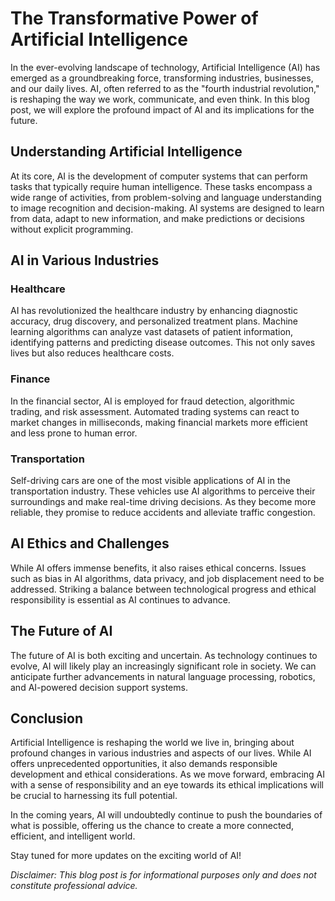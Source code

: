 # The Transformative Power of Artificial Intelligence

In the ever-evolving landscape of technology, Artificial Intelligence (AI) has emerged as a groundbreaking force, transforming industries, businesses, and our daily lives. AI, often referred to as the "fourth industrial revolution," is reshaping the way we work, communicate, and even think. In this blog post, we will explore the profound impact of AI and its implications for the future.

## Understanding Artificial Intelligence

At its core, AI is the development of computer systems that can perform tasks that typically require human intelligence. These tasks encompass a wide range of activities, from problem-solving and language understanding to image recognition and decision-making. AI systems are designed to learn from data, adapt to new information, and make predictions or decisions without explicit programming.

## AI in Various Industries

### Healthcare

AI has revolutionized the healthcare industry by enhancing diagnostic accuracy, drug discovery, and personalized treatment plans. Machine learning algorithms can analyze vast datasets of patient information, identifying patterns and predicting disease outcomes. This not only saves lives but also reduces healthcare costs.

### Finance

In the financial sector, AI is employed for fraud detection, algorithmic trading, and risk assessment. Automated trading systems can react to market changes in milliseconds, making financial markets more efficient and less prone to human error.

### Transportation

Self-driving cars are one of the most visible applications of AI in the transportation industry. These vehicles use AI algorithms to perceive their surroundings and make real-time driving decisions. As they become more reliable, they promise to reduce accidents and alleviate traffic congestion.

## AI Ethics and Challenges

While AI offers immense benefits, it also raises ethical concerns. Issues such as bias in AI algorithms, data privacy, and job displacement need to be addressed. Striking a balance between technological progress and ethical responsibility is essential as AI continues to advance.

## The Future of AI

The future of AI is both exciting and uncertain. As technology continues to evolve, AI will likely play an increasingly significant role in society. We can anticipate further advancements in natural language processing, robotics, and AI-powered decision support systems.

## Conclusion

Artificial Intelligence is reshaping the world we live in, bringing about profound changes in various industries and aspects of our lives. While AI offers unprecedented opportunities, it also demands responsible development and ethical considerations. As we move forward, embracing AI with a sense of responsibility and an eye towards its ethical implications will be crucial to harnessing its full potential.

In the coming years, AI will undoubtedly continue to push the boundaries of what is possible, offering us the chance to create a more connected, efficient, and intelligent world.

Stay tuned for more updates on the exciting world of AI!

*Disclaimer: This blog post is for informational purposes only and does not constitute professional advice.*
